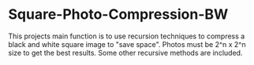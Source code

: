 # Square-Photo-Compression-BW
This projects main function is to use recursion techniques to compress a black and white square image to "save space". Photos must be 2^n x 2^n size to get the best results. Some other recursive methods are included.
